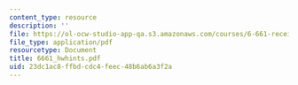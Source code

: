 ```yaml
---
content_type: resource
description: ''
file: https://ol-ocw-studio-app-qa.s3.amazonaws.com/courses/6-661-receivers-antennas-and-signals-spring-2003/23dc1ac8ffbdcdc4feec48b6ab6a3f2a_6661_hwhints.pdf
file_type: application/pdf
resourcetype: Document
title: 6661_hwhints.pdf
uid: 23dc1ac8-ffbd-cdc4-feec-48b6ab6a3f2a
---
```

